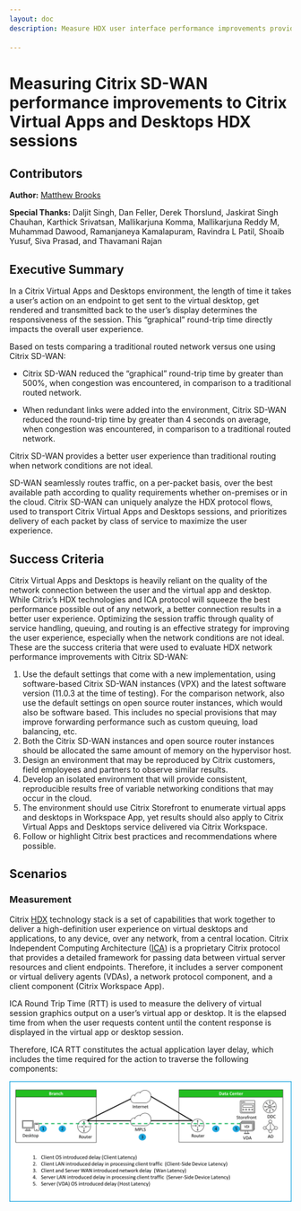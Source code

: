 ```yaml
---
layout: doc
description: Measure HDX user interface performance improvements provided by Citrix SD-WAN flow enhancements

---
```

# Measuring Citrix SD-WAN performance improvements to Citrix Virtual Apps and Desktops HDX sessions

## Contributors

**Author:** [Matthew Brooks](https://twitter.com/tweetmattbrooks)

**Special Thanks:**  Daljit Singh, Dan Feller, Derek Thorslund, Jaskirat Singh Chauhan, Karthick Srivatsan, Mallikarjuna Komma, Mallikarjuna Reddy M, Muhammad Dawood, Ramanjaneya Kamalapuram, Ravindra L Patil, Shoaib Yusuf, Siva Prasad, and Thavamani Rajan

## Executive Summary
In a Citrix Virtual Apps and Desktops environment, the length of time it takes a user’s action on an endpoint to get sent to the virtual desktop, get rendered and transmitted back to the user’s display determines the responsiveness of the session.  This “graphical” round-trip time directly impacts the overall user experience.

Based on tests comparing a traditional routed network versus one using Citrix SD-WAN:

* Citrix SD-WAN reduced the “graphical” round-trip time by greater than 500%, when congestion was encountered, in comparison to a traditional routed network.

* When redundant links were added into the environment, Citrix SD-WAN reduced the round-trip time by greater than 4 seconds on average, when congestion was encountered, in comparison to a traditional routed network.

Citrix SD-WAN provides a better user experience than traditional routing when network conditions are not ideal.

SD-WAN seamlessly routes traffic, on a per-packet basis, over the best available path according to quality requirements whether on-premises or in the cloud.  Citrix SD-WAN can uniquely analyze the HDX protocol flows, used to transport Citrix Virtual Apps and Desktops sessions, and prioritizes delivery of each packet by class of service to maximize the user experience.

## Success Criteria

Citrix Virtual Apps and Desktops is heavily reliant on the quality of the network connection between the user and the virtual app and desktop. While Citrix’s HDX technologies and ICA protocol will squeeze the best performance possible out of any network, a better connection results in a better user experience.  Optimizing the session traffic through quality of service handling, queuing, and routing is an effective strategy for improving the user experience, especially when the network conditions are not ideal.  These are the success criteria that were used to evaluate HDX network performance improvements with Citrix SD-WAN:

1. Use the default settings that come with a new implementation, using software-based Citrix SD-WAN instances (VPX) and the latest software version (11.0.3 at the time of testing).  For the comparison network, also use the default settings on open source router instances, which would also be software based.  This includes no special provisions that may improve forwarding performance such as custom queuing, load balancing, etc.
2. Both the Citrix SD-WAN instances and open source router instances should be allocated the same amount of memory on the hypervisor host.
3. Design an environment that may be reproduced by Citrix customers, field employees and partners to observe similar results.
4. Develop an isolated environment that will provide consistent, reproducible results free of variable networking conditions that may occur in the cloud.
5. The environment should use Citrix Storefront to enumerate virtual apps and desktops in Workspace App, yet results should also apply to Citrix Virtual Apps and Desktops service delivered via Citrix Workspace.
6. Follow or highlight Citrix best practices and recommendations where possible.

## Scenarios

### Measurement

Citrix [HDX](https://docs.citrix.com/en-us/citrix-virtual-apps-desktops/technical-overview/hdx.html) technology stack is a set of capabilities that work together to deliver a high-definition user experience on virtual desktops and applications, to any device, over any network, from a central location. Citrix Independent Computing Architecture ([ICA](https://docs.citrix.com/en-us/citrix-virtual-apps-desktops/technical-overview/virtual-channels.html)) is a proprietary Citrix protocol that provides a detailed framework for passing data between virtual server resources and client endpoints. Therefore, it includes a server component or virtual delivery agents (VDAs), a network protocol component, and a client component (Citrix Workspace App).

ICA Round Trip Time (RTT) is used to measure the delivery of virtual session graphics output on a user’s virtual app or desktop. It is the elapsed time from when the user requests content until the content response is displayed in the virtual app or desktop session.

Therefore, ICA RTT constitutes the actual application layer delay, which includes the time required for the action to traverse the following components:

[![ICA RTT](/en-us/tech-zone/design/media/reference-architecture_sdwan-hdx-experience_ICARTT.png)](/en-us/tech-zone/design/media/reference-architecture_sdwan-hdx-experience_ICARTT.png)

